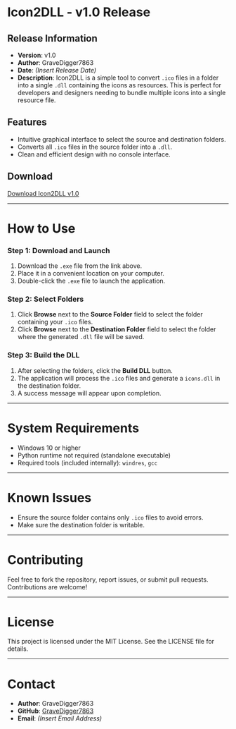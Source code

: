 # Icon2DLL - v1.0 Release

## Release Information
- **Version**: v1.0
- **Author**: GraveDigger7863
- **Date**: *(Insert Release Date)*
- **Description**: Icon2DLL is a simple tool to convert `.ico` files in a folder into a single `.dll` containing the icons as resources. This is perfect for developers and designers needing to bundle multiple icons into a single resource file.

## Features
- Intuitive graphical interface to select the source and destination folders.
- Converts all `.ico` files in the source folder into a `.dll`.
- Clean and efficient design with no console interface.

## Download
[Download Icon2DLL v1.0](https://github.com/gravedigger7863/Icon2dll/raw/refs/heads/main/ICO2DLL.exe)

---

# How to Use

### Step 1: Download and Launch
1. Download the `.exe` file from the link above.
2. Place it in a convenient location on your computer.
3. Double-click the `.exe` file to launch the application.

### Step 2: Select Folders
1. Click **Browse** next to the **Source Folder** field to select the folder containing your `.ico` files.
2. Click **Browse** next to the **Destination Folder** field to select the folder where the generated `.dll` file will be saved.

### Step 3: Build the DLL
1. After selecting the folders, click the **Build DLL** button.
2. The application will process the `.ico` files and generate a `icons.dll` in the destination folder.
3. A success message will appear upon completion.

---

# System Requirements
- Windows 10 or higher
- Python runtime not required (standalone executable)
- Required tools (included internally): `windres`, `gcc`

---

# Known Issues
- Ensure the source folder contains only `.ico` files to avoid errors.
- Make sure the destination folder is writable.

---

# Contributing
Feel free to fork the repository, report issues, or submit pull requests. Contributions are welcome!

---

# License
This project is licensed under the MIT License. See the LICENSE file for details.

---

# Contact
- **Author**: GraveDigger7863
- **GitHub**: [GraveDigger7863](https://github.com/GraveDigger7863)
- **Email**: *(Insert Email Address)*

